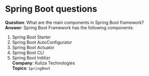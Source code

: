 # Spring Boot questions

**Question**: What are the main components in Spring Boot framework?<br/>
**Answer**: Spring Boot Framework has the following components:<br/>
1. Spring Boot Starter<br/>
2. Spring Boot AutoConfigurator<br/>
3. Spring Boot Actuator<br/>
4. Spring Boot CLI<br/>
5. Spring Boot Initilizr<br/>
**Company**: Kuliza Technologies <br/>
**Topics**: `SpringBoot`

